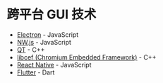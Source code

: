 # 跨平台 GUI 技术

- [Electron](https://www.electronjs.org/) - JavaScript
- [NW.js](https://nwjs.io/) - JavaScript
- [QT](https://www.qt.io/) - C++
- [libcef (Chromium Embedded Framework)](https://bitbucket.org/chromiumembedded/cef/src/master/) - C++
- [React Native](https://reactnative.dev/) - JavaScript
- [Flutter](https://flutter.dev/) - Dart